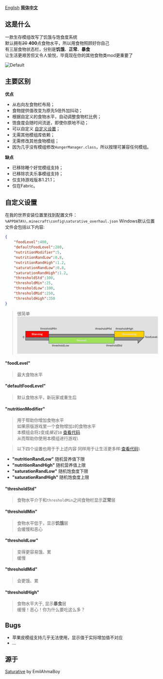 [English](/README.md) **[简体中文](README-zh_cn.md)**
## 这是什么
一款生存模组改写了饥饿与饱食度系统\
默认拥有~~20~~ **400**点食物水平，所以用食物照顾好你自己\
有三层食物状态栏，分别是**饥饿**、**正常**、**暴食**\
让生活更艰苦但又令人愉悦，毕竟现在你的其他食物类mod更重要了

![Default](https://cdn.modrinth.com/data/x5alUhw5/images/4a21e6e0e1b0526412997cf3f4f1489870e2b2bc.jpeg)

## 主要区别
**优点**
- 从右向左食物栏布局；
- 食物提供值改变为原先5倍外加抖动；
- 根据自定义的食物水平，自动调整食物栏比例；
- 饱食度会随时间流逝，即使你原地不动；
- 可以自定义 [自定义设置](https://github.com/FelixAgairu/saturative_overhaul/edit/master/README.md#自定义设置)；
- 无需其他模组库依赖；
- 无需修改其他食物模组；
- 因为几乎没有模组修改`HungerManager.class`，所以按理可兼容任何模组。

**缺点**
- 已移除睡个好觉模组支持；
- 已移除农夫乐事模组支持；
- 仅支持游戏版本1.21.1；
- 仅在Fabric。

## 自定义设置
在我的世界安装位置里找到配置文件：\
`%APPDATA%\.minecraft\config\saturative_overhaul.json` Windows默认位置\
文件会包括以下内容:
```json
{
	"foodLevel":400,
	"defaultFoodLevel":280,
	"nutritionModifier":5,
	"nutritionRandLow":0.8,
	"nutritionRandHigh":1.2,
	"saturationRandLow":0.8,
	"saturationRandHigh":1.2,
	"thresholdStd":300,
	"thresholdMin":25,
	"thresholdLow":100,
	"thresholdMid":250,
	"thresholdHigh":350
}
```

> 很简单
![Desc](https://github.com/FelixAgairu/saturative_overhaul/blob/master/src/main/resources/assets/saturative_overhaul/pic/2.jpg?raw=true)

#### "foodLevel"
> 最大食物水平

#### "defaultFoodLevel"
> 默认食物水平，新玩家或重生后

#### "nutritionModifier"
> 用于帮助你增加食物水平\
> 如果原版游戏里一个食物增加`2`的食物水平\
> 本模组会将`2`变成*接近*`10` [查看代码](https://github.com/FelixAgairu/saturative_overhaul/blob/master/src/main/java/dev/emilahmaboy/felixagairu/saturative_overhaul/mixin/HungerManagerMixin.java)\
> 从而帮助你使用本模组进行游戏\

> 以下四个设置也用于于上述内容
> 同样用于让生活更多样:[查看代码](https://github.com/FelixAgairu/saturative_overhaul/blob/master/src/main/java/dev/emilahmaboy/felixagairu/saturative_overhaul/tools/LimitRandomizer.java)\

- **"nutritionRandLow"**
随机营养值下限
- **"nutritionRandHigh"**
随机营养值上限
- **"saturationRandLow"**
随机饱食度下限
- **"saturationRandHigh"**
随机饱食度上限

#### "thresholdStd"
> 食物水平介于和`thresholdMin`之间食物栏显示**正常**层

#### "thresholdMin"
> 食物水平低于，显示**饥饿**层\
> 会缓慢和恶心

#### "thresholdLow"
> 变得更容易饿、累\
> 缓慢

#### "thresholdMid"
> 会更饿、累

#### "thresholdHigh"
> 食物水平大于, 显示**暴食**层\
> 缓慢！恶心！你为什么要吃这么多？

## Bugs
- 苹果皮模组支持几乎无法使用，显示值于实际增加值不对应
- ...

## 源于
[Saturative](https://github.com/EmilAhmaBoy/saturative) by EmilAhmaBoy
